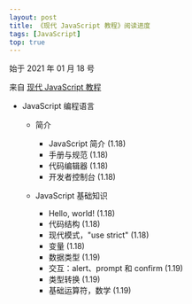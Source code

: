 ```yaml
---
layout: post
title: 《现代 JavaScript 教程》阅读进度
tags: [JavaScript]
top: true
---
```


始于 2021 年 01 月 18 号

来自 [现代 JavaScript 教程](https://zh.javascript.info/)

- JavaScript 编程语言

  - 简介

    - JavaScript 简介 (1.18)
    - 手册与规范 (1.18)
    - 代码编辑器 (1.18)
    - 开发者控制台 (1.18)
  
  - JavaScript 基础知识
  
    - Hello, world! (1.18)
    - 代码结构 (1.18)
    - 现代模式，"use strict" (1.18)
    - 变量 (1.18)
    - 数据类型 (1.19)
    - 交互：alert、prompt 和 confirm (1.19)
    - 类型转换 (1.19)
    - 基础运算符，数学 (1.19)
